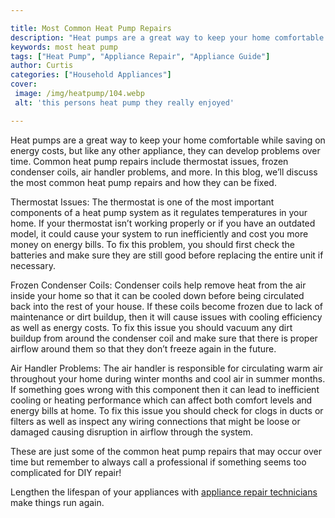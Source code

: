 ```yaml
---

title: Most Common Heat Pump Repairs
description: "Heat pumps are a great way to keep your home comfortable while saving on energy costs, but like any other appliance, they can deve...get more detail"
keywords: most heat pump
tags: ["Heat Pump", "Appliance Repair", "Appliance Guide"]
author: Curtis
categories: ["Household Appliances"]
cover: 
 image: /img/heatpump/104.webp
 alt: 'this persons heat pump they really enjoyed'

---
```


Heat pumps are a great way to keep your home comfortable while saving on energy costs, but like any other appliance, they can develop problems over time. Common heat pump repairs include thermostat issues, frozen condenser coils, air handler problems, and more. In this blog, we’ll discuss the most common heat pump repairs and how they can be fixed.

Thermostat Issues: The thermostat is one of the most important components of a heat pump system as it regulates temperatures in your home. If your thermostat isn’t working properly or if you have an outdated model, it could cause your system to run inefficiently and cost you more money on energy bills. To fix this problem, you should first check the batteries and make sure they are still good before replacing the entire unit if necessary. 

Frozen Condenser Coils: Condenser coils help remove heat from the air inside your home so that it can be cooled down before being circulated back into the rest of your house. If these coils become frozen due to lack of maintenance or dirt buildup, then it will cause issues with cooling efficiency as well as energy costs. To fix this issue you should vacuum any dirt buildup from around the condenser coil and make sure that there is proper airflow around them so that they don’t freeze again in the future. 

Air Handler Problems: The air handler is responsible for circulating warm air throughout your home during winter months and cool air in summer months. If something goes wrong with this component then it can lead to inefficient cooling or heating performance which can affect both comfort levels and energy bills at home. To fix this issue you should check for clogs in ducts or filters as well as inspect any wiring connections that might be loose or damaged causing disruption in airflow through the system. 

These are just some of the common heat pump repairs that may occur over time but remember to always call a professional if something seems too complicated for DIY repair!

Lengthen the lifespan of your appliances with <a href="/pages/appliance-repair-technicians/">appliance repair technicians</a> make things run again.